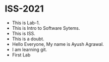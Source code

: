 # ISS-2021
* This is Lab-1.
* This is Intro to Software Sytems.
* This is ISS.
* This is a doubt.
* Hello Everyone, My name is Ayush Agrawal.
* I am learning git.
* First Lab

